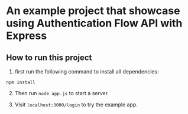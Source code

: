 # An example project that showcase using Authentication Flow API with Express

## How to run this project
1. first run the following command to install all dependencies:
```
npm install
```
2. Then run `node app.js` to start a server.

3. Visit `localhost:3000/login` to try the example app.